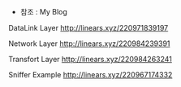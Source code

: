 - 참조 : My Blog 

DataLink Layer
 http://linears.xyz/220971839197
 
Network Layer
 http://linears.xyz/220984239391
 
Transfort Layer
 http://linears.xyz/220984263241
 
Sniffer Example
 http://linears.xyz/220967174332
 
